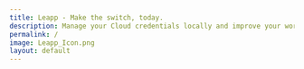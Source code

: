 ```yaml
---
title: Leapp - Make the switch, today.
description: Manage your Cloud credentials locally and improve your workflow with the only open-source desktop app you’ll ever need.
permalink: /
image: Leapp_Icon.png
layout: default
---
```

